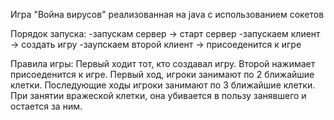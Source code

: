 Игра "Война вирусов" реализованная на java с использованием сокетов

Порядок запуска:
-запускам сервер -> старт сервер
-запускаем клиент -> создать игру
-заупскаем второй клиент -> присоеденится к игре

Правила игры:
Первый ходит тот, кто создавал игру. Второй нажимает присоеденится к игре.
Первый ход, игроки занимают по 2 ближайшие клетки.
Последующие ходы игроки занимают по 3 ближайшие клетки.
При занятии вражеской клетки, она убивается в пользу занявшего и остается за ним.